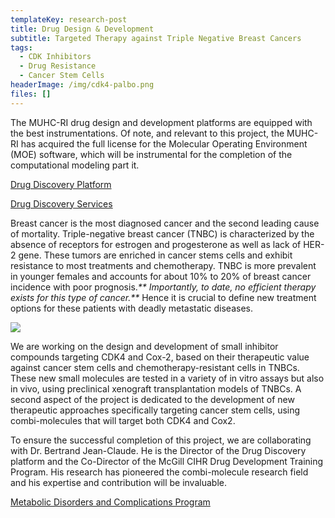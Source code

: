 ```yaml
---
templateKey: research-post
title: Drug Design & Development
subtitle: Targeted Therapy against Triple Negative Breast Cancers
tags:
  - CDK Inhibitors
  - Drug Resistance
  - Cancer Stem Cells
headerImage: /img/cdk4-palbo.png
files: []
---
```

The MUHC-RI drug design and development platforms are equipped with the best instrumentations. Of note, and relevant to this project, the MUHC-RI has acquired the full license for the Molecular Operating Environment (MOE) software, which will be instrumental for the completion of the computational modeling part it.

[Drug Discovery Platform](http://rimuhc.ca/drug-discovery)

[Drug Discovery Services](http://rimuhc.ca/drug-discovery-services)

Breast cancer is the most diagnosed cancer and the second leading cause of mortality. Triple-negative breast cancer (TNBC) is characterized by the absence of receptors for estrogen and progesterone as well as lack of HER-2 gene. These tumors are enriched in cancer stems cells and exhibit resistance to most treatments and chemotherapy. TNBC is more prevalent in younger females and accounts for about 10% to 20% of breast cancer incidence with poor prognosis._** Importantly, to date, no efficient therapy exists for this type of cancer.**_ Hence it is crucial to define new treatment options for these patients with deadly metastatic diseases.

![](/img/schéma-cdk4-chemotherapy.png)

We are working on the design and development of small inhibitor compounds targeting CDK4 and Cox-2, based on their therapeutic value against cancer stem cells and chemotherapy-resistant cells in TNBCs. These new small molecules are tested in a variety of in vitro assays but also in vivo, using preclinical xenograft transplantation models of TNBCs. A second aspect of the project is dedicated to the development of new therapeutic approaches specifically targeting cancer stem cells, using combi-molecules that will target both CDK4 and Cox2.

To ensure the successful completion of this project, we are collaborating with Dr. Bertrand Jean-Claude. He is the Director of the Drug Discovery platform and the Co-Director of the McGill CIHR Drug Development Training Program. His research has pioneered the combi-molecule research field and his expertise and contribution will be invaluable.

[Metabolic Disorders and Complications Program](http://rimuhc.ca/metabolic-disorders-and-complications-program)
